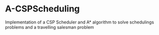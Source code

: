 # A-CSPScheduling
Implementation of a CSP Scheduler and A* algorithm to solve schedulings problems and a travelling salesman problem
